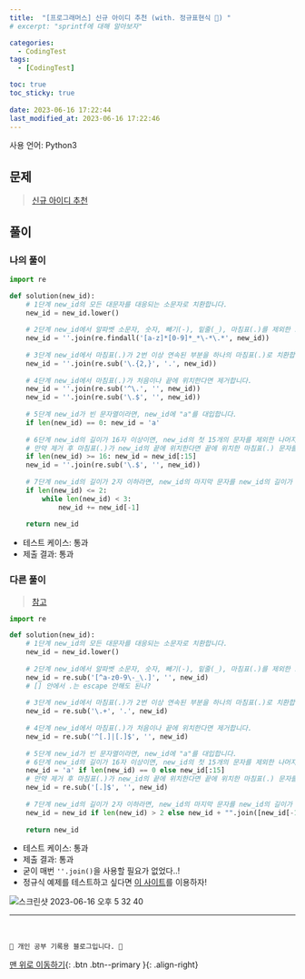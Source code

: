 ```yaml
---
title:  "[프로그래머스] 신규 아이디 추천 (with. 정규표현식 🌟) "
# excerpt: "sprintf에 대해 알아보자"

categories:
  - CodingTest
tags:
  - [CodingTest]

toc: true
toc_sticky: true
 
date: 2023-06-16 17:22:44
last_modified_at: 2023-06-16 17:22:46
---
```


사용 언어: Python3

## 문제
> [신규 아이디 추천](https://school.programmers.co.kr/learn/courses/30/lessons/72410)

## 풀이
### 나의 풀이
```py
import re

def solution(new_id):
    # 1단계 new_id의 모든 대문자를 대응되는 소문자로 치환합니다.
    new_id = new_id.lower()
              
    # 2단계 new_id에서 알파벳 소문자, 숫자, 빼기(-), 밑줄(_), 마침표(.)를 제외한 모든 문자를 제거합니다.
    new_id = ''.join(re.findall('[a-z]*[0-9]*_*\-*\.*', new_id))
    
    # 3단계 new_id에서 마침표(.)가 2번 이상 연속된 부분을 하나의 마침표(.)로 치환합니다.
    new_id = ''.join(re.sub('\.{2,}', '.', new_id))
    
    # 4단계 new_id에서 마침표(.)가 처음이나 끝에 위치한다면 제거합니다.
    new_id = ''.join(re.sub('^\.', '', new_id))
    new_id = ''.join(re.sub('\.$', '', new_id))
    
    # 5단계 new_id가 빈 문자열이라면, new_id에 "a"를 대입합니다.
    if len(new_id) == 0: new_id = 'a'
        
    # 6단계 new_id의 길이가 16자 이상이면, new_id의 첫 15개의 문자를 제외한 나머지 문자들을 모두 제거합니다.
    # 만약 제거 후 마침표(.)가 new_id의 끝에 위치한다면 끝에 위치한 마침표(.) 문자를 제거합니다.
    if len(new_id) >= 16: new_id = new_id[:15]
    new_id = ''.join(re.sub('\.$', '', new_id))
    
    # 7단계 new_id의 길이가 2자 이하라면, new_id의 마지막 문자를 new_id의 길이가 3이 될 때까지 반복해서 끝에 붙입니다.
    if len(new_id) <= 2:
        while len(new_id) < 3:
            new_id += new_id[-1]
    
    return new_id
```
- 테스트 케이스: 통과
- 제출 결과: 통과

### 다른 풀이
> [참고](https://jjuha-dev.tistory.com/entry/Python-%EC%A0%95%EA%B7%9C%ED%91%9C%ED%98%84%EC%8B%9D-resub%EC%9D%84-%EC%9D%B4%EC%9A%A9%ED%95%9C-%EB%AC%B8%EC%9E%90%EC%97%B4-%EC%B9%98%ED%99%98%ED%95%98%EA%B8%B0)

```py
import re

def solution(new_id):
    # 1단계 new_id의 모든 대문자를 대응되는 소문자로 치환합니다.
    new_id = new_id.lower()
              
    # 2단계 new_id에서 알파벳 소문자, 숫자, 빼기(-), 밑줄(_), 마침표(.)를 제외한 모든 문자를 제거합니다.
    new_id = re.sub('[^a-z0-9\-_\.]', '', new_id)
    # [] 안에서 .는 escape 안해도 된나?
    
    # 3단계 new_id에서 마침표(.)가 2번 이상 연속된 부분을 하나의 마침표(.)로 치환합니다.
    new_id = re.sub('\.+', '.', new_id)
    
    # 4단계 new_id에서 마침표(.)가 처음이나 끝에 위치한다면 제거합니다.
    new_id = re.sub('^[.]|[.]$', '', new_id)
    
    # 5단계 new_id가 빈 문자열이라면, new_id에 "a"를 대입합니다.
    # 6단계 new_id의 길이가 16자 이상이면, new_id의 첫 15개의 문자를 제외한 나머지 문자들을 모두 제거합니다.
    new_id = 'a' if len(new_id) == 0 else new_id[:15]
    # 만약 제거 후 마침표(.)가 new_id의 끝에 위치한다면 끝에 위치한 마침표(.) 문자를 제거합니다.
    new_id = re.sub('[.]$', '', new_id)
    
    # 7단계 new_id의 길이가 2자 이하라면, new_id의 마지막 문자를 new_id의 길이가 3이 될 때까지 반복해서 끝에 붙입니다.
    new_id = new_id if len(new_id) > 2 else new_id + "".join([new_id[-1] for _ in range(3 - len(new_id))])
    
    return new_id
```

- 테스트 케이스: 통과
- 제출 결과: 통과
- 굳이 매번 `''.join()`을 사용할 필요가 없었다..!
- 정규식 예제를 테스트하고 싶다면 [이 사이트](https://regex101.com/)를 이용하자!

![스크린샷 2023-06-16 오후 5 32 40](https://github.com/minju412/jenkins-test/assets/59405576/c208010a-518e-47fb-839a-9624fcef03b0)




***
<br>


    💛 개인 공부 기록용 블로그입니다. 👻

[맨 위로 이동하기](#){: .btn .btn--primary }{: .align-right}